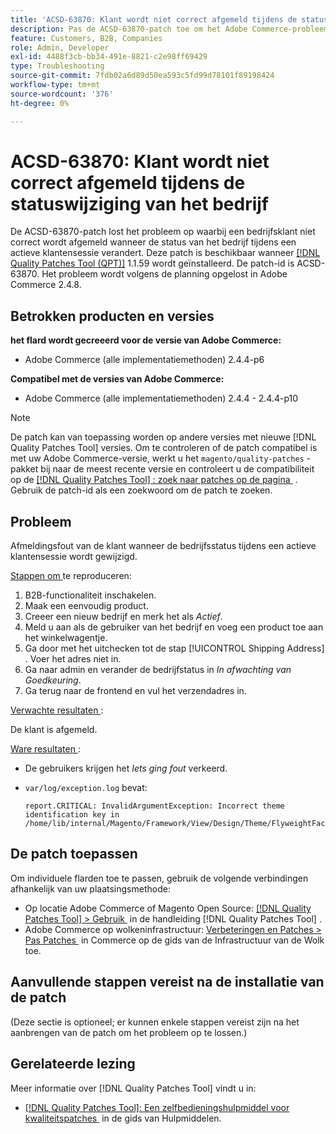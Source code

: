 ```yaml
---
title: 'ACSD-63870: Klant wordt niet correct afgemeld tijdens de statuswijziging van het bedrijf'
description: Pas de ACSD-63870-patch toe om het Adobe Commerce-probleem op te lossen waarbij een bedrijfsklant niet correct wordt afgemeld wanneer de status van het bedrijf tijdens een actieve klantensessie verandert.
feature: Customers, B2B, Companies
role: Admin, Developer
exl-id: 4488f3cb-bb34-491e-8821-c2e98ff69429
type: Troubleshooting
source-git-commit: 7fdb02a6d89d50ea593c5fd99d78101f89198424
workflow-type: tm+mt
source-wordcount: '376'
ht-degree: 0%

---
```


# ACSD-63870: Klant wordt niet correct afgemeld tijdens de statuswijziging van het bedrijf

De ACSD-63870-patch lost het probleem op waarbij een bedrijfsklant niet correct wordt afgemeld wanneer de status van het bedrijf tijdens een actieve klantensessie verandert. Deze patch is beschikbaar wanneer [[!DNL Quality Patches Tool (QPT)]](/help/tools/quality-patches-tool/quality-patches-tool-to-self-serve-quality-patches.md) 1.1.59 wordt geïnstalleerd. De patch-id is ACSD-63870. Het probleem wordt volgens de planning opgelost in Adobe Commerce 2.4.8.

## Betrokken producten en versies

**het flard wordt gecreeerd voor de versie van Adobe Commerce:**

* Adobe Commerce (alle implementatiemethoden) 2.4.4-p6

**Compatibel met de versies van Adobe Commerce:**

* Adobe Commerce (alle implementatiemethoden) 2.4.4 - 2.4.4-p10

>[!NOTE]
>
>De patch kan van toepassing worden op andere versies met nieuwe [!DNL Quality Patches Tool] versies. Om te controleren of de patch compatibel is met uw Adobe Commerce-versie, werkt u het `magento/quality-patches` -pakket bij naar de meest recente versie en controleert u de compatibiliteit op de [[!DNL Quality Patches Tool] : zoek naar patches op de pagina &#x200B;](https://experienceleague.adobe.com/tools/commerce-quality-patches/index.html?lang=nl-NL) . Gebruik de patch-id als een zoekwoord om de patch te zoeken.

## Probleem

Afmeldingsfout van de klant wanneer de bedrijfsstatus tijdens een actieve klantensessie wordt gewijzigd.

<u> Stappen om </u> te reproduceren:

1. B2B-functionaliteit inschakelen.
1. Maak een eenvoudig product.
1. Creeer een nieuw bedrijf en merk het als *Actief*.
1. Meld u aan als de gebruiker van het bedrijf en voeg een product toe aan het winkelwagentje.
1. Ga door met het uitchecken tot de stap [!UICONTROL Shipping Address] . Voer het adres niet in.
1. Ga naar admin en verander de bedrijfstatus in *In afwachting van Goedkeuring*.
1. Ga terug naar de frontend en vul het verzendadres in.

<u> Verwachte resultaten </u>:

De klant is afgemeld.

<u> Ware resultaten </u>:

* De gebruikers krijgen het *Iets ging fout* verkeerd.
* `var/log/exception.log` bevat:

  ```
  report.CRITICAL: InvalidArgumentException: Incorrect theme identification key in /home/lib/internal/Magento/Framework/View/Design/Theme/FlyweightFactory.php:60
  ```


## De patch toepassen

Om individuele flarden toe te passen, gebruik de volgende verbindingen afhankelijk van uw plaatsingsmethode:

* Op locatie Adobe Commerce of Magento Open Source: [[!DNL Quality Patches Tool] > Gebruik &#x200B;](/help/tools/quality-patches-tool/usage.md) in de handleiding [!DNL Quality Patches Tool] .
* Adobe Commerce op wolkeninfrastructuur: [&#x200B; Verbeteringen en Patches > Pas Patches &#x200B;](https://experienceleague.adobe.com/docs/commerce-cloud-service/user-guide/develop/upgrade/apply-patches.html?lang=nl-NL) in Commerce op de gids van de Infrastructuur van de Wolk toe.

## Aanvullende stappen vereist na de installatie van de patch

(Deze sectie is optioneel; er kunnen enkele stappen vereist zijn na het aanbrengen van de patch om het probleem op te lossen.) 

## Gerelateerde lezing

Meer informatie over [!DNL Quality Patches Tool] vindt u in:

* [[!DNL Quality Patches Tool]: Een zelfbedieningshulpmiddel voor kwaliteitspatches &#x200B;](/help/tools/quality-patches-tool/quality-patches-tool-to-self-serve-quality-patches.md) in de gids van Hulpmiddelen.
